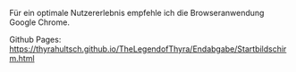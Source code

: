 
Für ein optimale Nutzererlebnis empfehle ich die Browseranwendung Google Chrome. 


Github Pages: https://thyrahultsch.github.io/TheLegendofThyra/Endabgabe/Startbildschirm.html